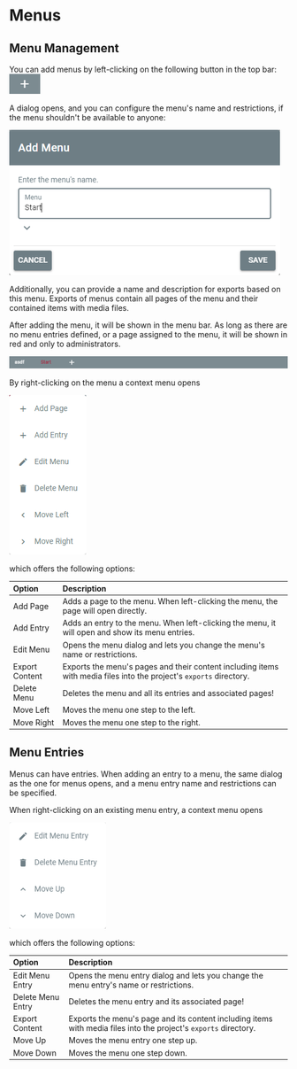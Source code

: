 # Menus

## Menu Management

You can add menus by left-clicking on the following button in the top bar:
![add-menu-button](../introduction/assets/about/add-menu-button.png)

A dialog opens, and you can configure the menu's name and restrictions, if the menu shouldn't be available to anyone:

![add-menu-modal](./assets/menus/add-menu-modal.png)

Additionally, you can provide a name and description for exports based on this menu.
Exports of menus contain all pages of the menu and their contained items with media files.

After adding the menu, it will be shown in the menu bar.
As long as there are no menu entries defined, or a page assigned to the menu, it will be shown in red and only to
administrators.

![artivact-menu-bar](./assets/menus/artivact-menu-bar.png)

By right-clicking on the menu a context menu opens

![menu-context-menu](./assets/menus/menu-context-menu-Middle.png)

which offers the following options:

| Option         | Description                                                                                                           |
|:---------------|:----------------------------------------------------------------------------------------------------------------------|
| Add Page       | Adds a page to the menu. When left-clicking the menu, the page will open directly.                                    |
| Add Entry      | Adds an entry to the menu. When left-clicking the menu, it will open and show its menu entries.                       |
| Edit Menu      | Opens the menu dialog and lets you change the menu's name or restrictions.                                            |
| Export Content | Exports the menu's pages and their content including items with media files into the project's ``exports`` directory. |
| Delete Menu    | Deletes the menu and all its entries and associated pages!                                                            |
| Move Left      | Moves the menu one step to the left.                                                                                  |
| Move Right     | Moves the menu one step to the right.                                                                                 |

## Menu Entries

Menus can have entries.
When adding an entry to a menu, the same dialog as the one for menus opens, and a menu entry name and restrictions can
be specified.

When right-clicking on an existing menu entry, a context menu opens

![menu-entry-context-menu](./assets/menus/menu-entry-context-menu-Beta.png)

which offers the following options:

| Option            | Description                                                                                                        |
|:------------------|:-------------------------------------------------------------------------------------------------------------------|
| Edit Menu Entry   | Opens the menu entry dialog and lets you change the menu entry's name or restrictions.                             |
| Delete Menu Entry | Deletes the menu entry and its associated page!                                                                    |
| Export Content    | Exports the menu's page and its content including items with media files into the project's ``exports`` directory. |
| Move Up           | Moves the menu entry one step up.                                                                                  |
| Move Down         | Moves the menu one step down.                                                                                      |
